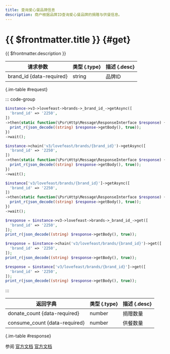 ```yaml
---
title: 查询爱心餐品牌信息
description: 商户根据品牌ID查询爱心餐品牌的捐赠与供餐信息。
---
```


# {{ $frontmatter.title }} {#get}

{{ $frontmatter.description }}

| 请求参数 | 类型 {.type} | 描述 {.desc}
| --- | --- | ---
| brand_id {data-required} | string | 品牌ID

{.im-table #request}

::: code-group

```php [异步纯链式]
$instance->v3->lovefeast->brands->_brand_id_->getAsync([
  'brand_id' => '2250',
])
->then(static function(\Psr\Http\Message\ResponseInterface $response) {
  print_r(json_decode((string) $response->getBody(), true));
})
->wait();
```

```php [异步声明式]
$instance->chain('v3/lovefeast/brands/{brand_id}')->getAsync([
  'brand_id' => '2250',
])
->then(static function(\Psr\Http\Message\ResponseInterface $response) {
  print_r(json_decode((string) $response->getBody(), true));
})
->wait();
```

```php [异步属性式]
$instance['v3/lovefeast/brands/{brand_id}']->getAsync([
  'brand_id' => '2250',
])
->then(static function(\Psr\Http\Message\ResponseInterface $response) {
  print_r(json_decode((string) $response->getBody(), true));
})
->wait();
```

```php [同步纯链式]
$response = $instance->v3->lovefeast->brands->_brand_id_->get([
  'brand_id' => '2250',
]);
print_r(json_decode((string) $response->getBody(), true));
```

```php [同步声明式]
$response = $instance->chain('v3/lovefeast/brands/{brand_id}')->get([
  'brand_id' => '2250',
]);
print_r(json_decode((string) $response->getBody(), true));
```

```php [同步属性式]
$response = $instance['v3/lovefeast/brands/{brand_id}']->get([
  'brand_id' => '2250',
]);
print_r(json_decode((string) $response->getBody(), true));
```

:::

| 返回字典 | 类型 {.type} | 描述 {.desc}
| --- | --- | ---
| donate_count {data-required} | number | 捐赠数量
| consume_count {data-required} | number | 供餐数量

{.im-table #response}

参阅 [官方文档](https://pay.weixin.qq.com/docs/merchant/apis/lovefeast/brands/get-brand.html) [官方文档](https://pay.weixin.qq.com/docs/partner/apis/lovefeast/brands/get-brand.html)
